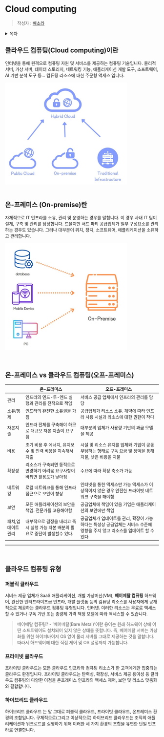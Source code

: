 # Cloud computing

> 작성자 : [배소라](https://github.com/sorayayat)

<details>
<summary>목차</summary>

- [클라우드 컴퓨팅 개요](#클라우드-컴퓨팅cloud-computing이란)
- [온-프레미스란](#온-프레미스-on-premise란)
- [온-프레미스 vs 클라우드 컴퓨팅(오프-프레미스)](#온-프레미스-vs-클라우드-컴퓨팅오프-프레미스)
- [클라우드 컴퓨팅 유형](#클라우드-컴퓨팅-유형)

</details>

## 클라우드 컴퓨팅(Cloud computing)이란

인터넷을 통해 원격으로 컴퓨팅 자원 및 서비스를 제공하는 컴퓨팅 기술입니다. 
물리적 서버, 가상 서버, 데이터 스토리지, 네트워킹 기능, 애플리케이션 개발 도구, 소프트웨어, AI 기반 분석 도구 등... 
컴퓨팅 리소스에 대한 주문형 액세스 입니다. 

<img src='images/cloud1.png' width="400px" height="50%">

<br>
<br>

## 온-프레미스 (On-premise)란

자체적으로 IT 인프라를 소유, 관리 및 운영하는 경우를 말합니다.
이 경우 사내 IT 팀이 설계, 구축 및 관리를 담당합니다. 드물지만 서드 파티 공급업체가 일부 구성요소를 관리 하는 경우도 있습니다. 
그러나 대부분이 위치, 장치, 소프트웨어, 애플리케이션을 소유하고 관리합니다. 

<img src='images/on1.png' width="400px" height="50%">


<br>
<br>
<br>

## 온-프레미스 vs 클라우드 컴퓨팅(오프-프레미스)

|   | 온-프레미스 | 오프-프레미스 |
|---|---|---|
|관리|인프라의 엔드-투-엔드 실행과 관리를 전적으로 책임|서비스 공급 업체에서 인프라의 관리를 담당|
|소유/통제|인프라의 완전한 소유권을 가짐| 공급업체가 리소스 소유. 계약에 따라 인프라 사용 시설과 리소스에 대한 권한이 작다
|자본지출|인프라 전체를 구축해야 하므로 대규모 자본 지출이 요구됨| 대부분의 업체가 사용량 기반의 과금 모델을 제공
|비용|초기 비용 후 에너지, 유지보수 및 인력 비용을 지속해서 지출| 시설 및 리소스 유지를 업체와 기업이 공동 부담하는 형태로 구독 요금 및 정액을 통해 지불, 낮은 비용을 지불
|확장성|리소스가 구축되면 동적으로 변경하기 어려움 요구사항이 바뀌면 활용도가 낮아짐| 수요에 따라 확장 축소가 가능
|네트워킹|로컬 네트워크를 통해 인프라 접근으로 보안이 향상|인터넷을 통한 액세스만 가능 액세스가 이상적이지 않은 경우 안전한 프라이빗 네트워크 구축을 해야함
|보안|모든 애플리케이션의 보안을 책임. 전문가를 고용해야함| 공급업체에 책임이 있음 기업은 애플리케이션의 보안에만 책임
|패치,업데이트관리|내부적으로 결정을 내리고 즉시 실행 가능 자본 배분의 필요로 중단이 발생할수 있다.| 공급업체가 업데이트를 관리, 확장이 가능하다는 특성상 공급업체는 서비스 수준에 영항을 주지 않고 리소스를 업데이트 할 수 있다.

---

<br>

## 클라우드 컴퓨팅 유형

### 퍼블릭 클라우드

서비스 제공 업체가 SaaS 애플리케이션, 개별 가상머신(VM), **베어메탈 컴퓨팅** 하드웨어, 완전한 엔터프라이즈급 인프라, 개발 플랫폼 등의 컴퓨팅 리소스를 사용자에게 공개적으로 제공하는 클라우드 컴퓨팅 유형입니다. 인터넷. 이러한 리소스는 무료로 액세스할 수 있거나 구독 기반 또는 종량제 가격 책정 모델에 따라 액세스할 수 있습니다.

> 베어메탈 컴퓨팅? - ‘베어메탈(Bare Metal)’이란 용어는 원래 하드웨어 상에 어떤 소프트웨어도 설치되어 있지 않은 상태를 뜻합니다. 즉, 베어메탈 서버는 가상화를 위한 하이퍼바이저 OS 없이 물리 서버를 그대로 제공하는 것을 말합니다. 따라서 하드웨어에 대한 직접 제어 및 OS 설정까지 가능합니다.

### 프라이빗 클라우드

프라이빗 클라우드는 모든 클라우드 인프라와 컴퓨팅 리소스가 한 고객에게만 집중되는 클라우드 환경입니다. 
프라이빗 클라우드는 탄력성, 확장성, 서비스 제공 용이성 등 클라우드 컴퓨팅의 다양한 이점을 온프레미스 인프라의 액세스 제어, 보안 및 리소스 맞춤화와 결합합니다.

### 하이브리드 클라우드

하이브리드 클라우드 는 말 그대로 퍼블릭 클라우드, 프라이빗 클라우드, 온프레미스 환경의 조합입니다. 구체적으로(그리고 이상적으로) 하이브리드 클라우드는 조직의 애플리케이션과 워크로드를 실행하기 위해 이러한 세 가지 환경의 조합을 유연한 단일 인프라로 연결합니다. 